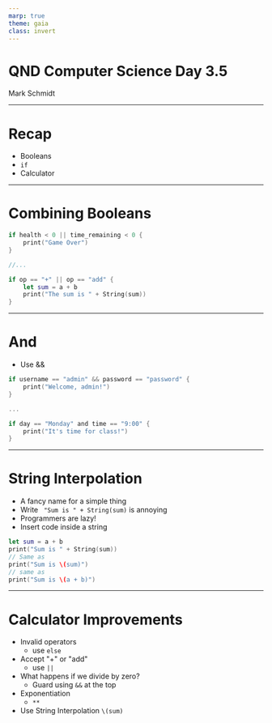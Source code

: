 ```yaml
---
marp: true
theme: gaia
class: invert
---
```


# QND Computer Science Day 3.5
Mark Schmidt

--- 

# Recap

- Booleans
- `if`
- Calculator


---

# Combining Booleans

```swift
if health < 0 || time_remaining < 0 {
    print("Game Over")
}

//...

if op == "+" || op == "add" {
    let sum = a + b
    print("The sum is " + String(sum))
}


```

--- 

# And

- Use &&

```swift
if username == "admin" && password == "password" {
    print("Welcome, admin!")
}

...

if day == "Monday" and time == "9:00" {
    print("It's time for class!")
}
```

---

# String Interpolation

- A fancy name for a simple thing
- Write ` "Sum is " + String(sum)` is annoying
- Programmers are lazy!
- Insert code inside a string

```swift
let sum = a + b
print("Sum is " + String(sum))
// Same as 
print("Sum is \(sum)")
// same as
print("Sum is \(a + b)")
```

---

# Calculator Improvements

- Invalid operators
    - use `else`
- Accept "+" or "add"
    - use `||`
- What happens if we divide by zero?
    - Guard using `&&` at the top
- Exponentiation
    - `**`
- Use String Interpolation `\(sum)`
